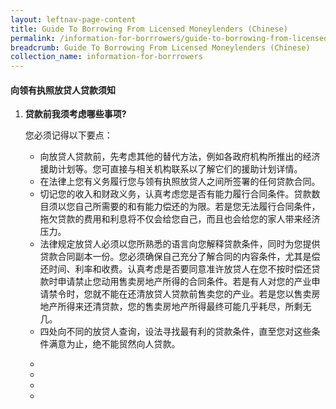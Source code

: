 ```yaml
---
layout: leftnav-page-content
title: Guide To Borrowing From Licensed Moneylenders (Chinese)
permalink: /information-for-borrrowers/guide-to-borrowing-from-licensed-moneylenders-chinese/
breadcrumb: Guide To Borrowing From Licensed Moneylenders (Chinese)
collection_name: information-for-borrrowers
---
```


#### 向领有执照放贷人贷款须知


<ol> 

**<li>贷款前我须考虑哪些事项?**

您必须记得以下要点：

<ul><li> 向放贷人贷款前，先考虑其他的替代方法，例如各政府机构所推出的经济援助计划等。您可直接与相关机构联系以了解它们的援助计划详情。 </li> 
  <li> 在法律上您有义务履行您与领有执照放贷人之间所签署的任何贷款合同。</li>
  <li> 切记您的收入和财政义务，认真考虑您是否有能力履行合同条件。贷款数目须以您自己所需要的和有能力偿还的为限。若是您无法履行合同条件，拖欠贷款的费用和利息将不仅会给您自己，而且也会给您的家人带来经济压力。</li>
  <li>  法律规定放贷人必须以您所熟悉的语言向您解释贷款条件，同时为您提供贷款合同副本一份。您必须确保自己充分了解合同的内容条件，尤其是偿还时间、利率和收费。认真考虑是否要同意准许放贷人在您不按时偿还贷款时申请禁止您动用售卖房地产所得的合同条件。若是有人对您的产业申请禁令时，您就不能在还清放贷人贷款前售卖您的产业。若是您以售卖房地产所得来还清贷款，您的售卖房地产所得最终可能几乎耗尽，所剩无几。</li>
  <li> 四处向不同的放贷人查询，设法寻找最有利的贷款条件，直至您对这些条件满意为止，绝不能贸然向人贷款。</li>
 </ul>

</li> 

<ul>
  <li></li>
  <li></li>
  <li></li>
  <li></li>
  
</ul>





</ol>
